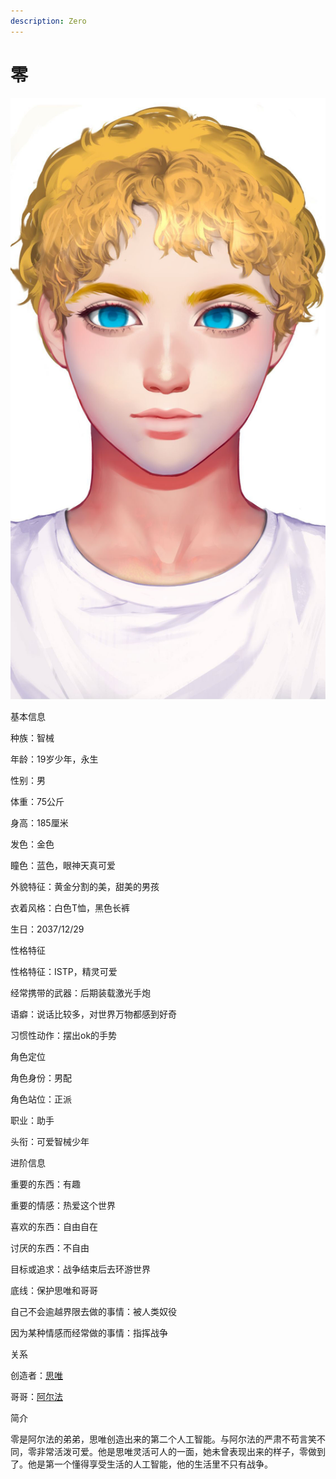 ```yaml
---
description: Zero
---
```


# 零

![零](../../.gitbook/assets/ling-.jpg)

基本信息



种族：智械

年龄：19岁少年，永生

性别：男

体重：75公斤

身高：185厘米

发色：金色

瞳色：蓝色，眼神天真可爱

外貌特征：黄金分割的美，甜美的男孩

衣着风格：白色T恤，黑色长裤

生日：2037/12/29


性格特征



性格特征：ISTP，精灵可爱

经常携带的武器：后期装载激光手炮

语癖：说话比较多，对世界万物都感到好奇

习惯性动作：摆出ok的手势


角色定位



角色身份：男配

角色站位：正派

职业：助手

头衔：可爱智械少年



进阶信息



重要的东西：有趣

重要的情感：热爱这个世界

喜欢的东西：自由自在

讨厌的东西：不自由

目标或追求：战争结束后去环游世界

底线：保护思唯和哥哥

自己不会逾越界限去做的事情：被人类奴役

因为某种情感而经常做的事情：指挥战争


关系



创造者：[思唯](si-wei.md)

哥哥：[阿尔法](alpha.md)


简介



零是阿尔法的弟弟，思唯创造出来的第二个人工智能。与阿尔法的严肃不苟言笑不同，零非常活泼可爱。他是思唯灵活可人的一面，她未曾表现出来的样子，零做到了。他是第一个懂得享受生活的人工智能，他的生活里不只有战争。
